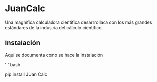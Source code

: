 # JuanCalc

Una magnífica calculadora científica desarrrollada con los más grandes estándares de la industria del cálculo científico.

## Instalación

Aquí se documenta como se hace la instalación

''' bash

pip install JUan Calc